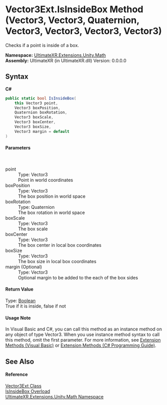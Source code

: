 # Vector3Ext.IsInsideBox Method (Vector3, Vector3, Quaternion, Vector3, Vector3, Vector3, Vector3)
 

Checks if a point is inside of a box.

**Namespace:**&nbsp;<a href="N_UltimateXR_Extensions_Unity_Math">UltimateXR.Extensions.Unity.Math</a><br />**Assembly:**&nbsp;UltimateXR (in UltimateXR.dll) Version: 0.0.0.0

## Syntax

**C#**<br />
``` C#
public static bool IsInsideBox(
	this Vector3 point,
	Vector3 boxPosition,
	Quaternion boxRotation,
	Vector3 boxScale,
	Vector3 boxCenter,
	Vector3 boxSize,
	Vector3 margin = default
)
```


#### Parameters
&nbsp;<dl><dt>point</dt><dd>Type: Vector3<br />Point in world coordinates</dd><dt>boxPosition</dt><dd>Type: Vector3<br />The box position in world space</dd><dt>boxRotation</dt><dd>Type: Quaternion<br />The box rotation in world space</dd><dt>boxScale</dt><dd>Type: Vector3<br />The box scale</dd><dt>boxCenter</dt><dd>Type: Vector3<br />The box center in local box coordinates</dd><dt>boxSize</dt><dd>Type: Vector3<br />The box size in local box coordinates</dd><dt>margin (Optional)</dt><dd>Type: Vector3<br />Optional margin to be added to the each of the box sides</dd></dl>

#### Return Value
Type: <a href="https://docs.microsoft.com/dotnet/api/system.boolean" target="_blank" rel="noopener noreferrer">Boolean</a><br />True if it is inside, false if not

#### Usage Note
In Visual Basic and C#, you can call this method as an instance method on any object of type Vector3. When you use instance method syntax to call this method, omit the first parameter. For more information, see <a href="https://docs.microsoft.com/dotnet/visual-basic/programming-guide/language-features/procedures/extension-methods" target="_blank" rel="noopener noreferrer">Extension Methods (Visual Basic)</a> or <a href="https://docs.microsoft.com/dotnet/csharp/programming-guide/classes-and-structs/extension-methods" target="_blank" rel="noopener noreferrer">Extension Methods (C# Programming Guide)</a>.

## See Also


#### Reference
<a href="T_UltimateXR_Extensions_Unity_Math_Vector3Ext">Vector3Ext Class</a><br /><a href="Overload_UltimateXR_Extensions_Unity_Math_Vector3Ext_IsInsideBox">IsInsideBox Overload</a><br /><a href="N_UltimateXR_Extensions_Unity_Math">UltimateXR.Extensions.Unity.Math Namespace</a><br />